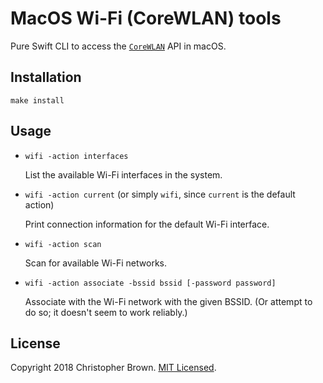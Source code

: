 # MacOS Wi-Fi (CoreWLAN) tools

Pure Swift CLI to access the [`CoreWLAN`](https://developer.apple.com/documentation/corewlan) API in macOS.


## Installation

    make install


## Usage

* `wifi -action interfaces`

  List the available Wi-Fi interfaces in the system.

* `wifi -action current` (or simply `wifi`, since `current` is the default action)

  Print connection information for the default Wi-Fi interface.

* `wifi -action scan`

  Scan for available Wi-Fi networks.

* `wifi -action associate -bssid bssid [-password password]`

  Associate with the Wi-Fi network with the given BSSID.
  (Or attempt to do so; it doesn't seem to work reliably.)


## License

Copyright 2018 Christopher Brown.
[MIT Licensed](https://chbrown.github.io/licenses/MIT/#2018).
